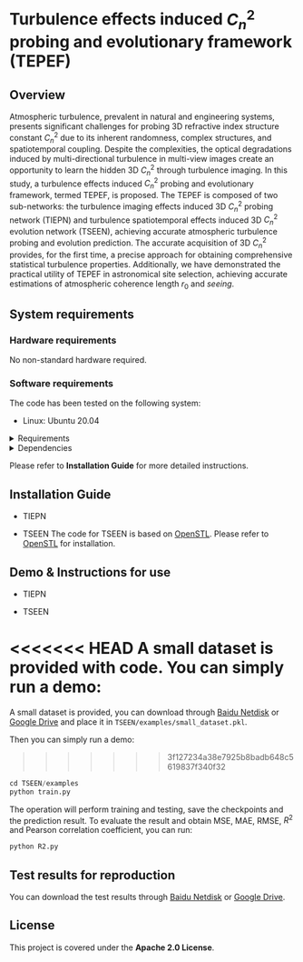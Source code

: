 Turbulence effects induced $C_n^2$ probing and evolutionary framework (TEPEF)
======
Overview
-------
Atmospheric turbulence, prevalent in natural and engineering systems, presents significant challenges for probing 3D refractive index structure constant $C_n^2$ due to its inherent randomness, complex structures, and spatiotemporal coupling. Despite the complexities, the optical degradations induced by multi-directional turbulence in multi-view images create an opportunity to learn the hidden 3D $C_n^2$ through turbulence imaging. In this study, a turbulence effects induced $C_n^2$ probing and evolutionary framework, termed TEPEF, is proposed. The TEPEF is composed of two sub-networks: the turbulence imaging effects induced 3D $C_n^2$ probing network (TIEPN) and turbulence spatiotemporal effects induced 3D $C_n^2$ evolution network (TSEEN), achieving accurate atmospheric turbulence probing and evolution prediction. The accurate acquisition of 3D $C_n^2$ provides, for the first time, a precise approach for obtaining comprehensive statistical turbulence properties. Additionally, we have demonstrated the practical utility of TEPEF in astronomical site selection, achieving accurate estimations of atmospheric coherence length $r_0$ and $seeing$. 

System requirements
-------

### Hardware requirements
No non-standard hardware required.

### Software requirements
The code has been tested on the following system:
* Linux: Ubuntu 20.04

<details>
  <summary>Requirements</summary>

  - Linux 
  - Python 3.7+
  - PyTorch 1.8 or higher
  - CUDA 10.1 or higher

</details>

<details>
  <summary>Dependencies</summary>

  - argparse
  - numpy
  - opencv-python
  - python<=3.10.8
  - scikit-image
  - scikit-learn
  - torch
  - tqdm
  - timm

</details>

Please refer to **Installation Guide** for more detailed instructions.

Installation Guide
-------
* TIEPN

* TSEEN
The code for TSEEN is based on [OpenSTL](https://github.com/chengtan9907/OpenSTL/tree/OpenSTL-Lightning). Please refer to [OpenSTL](https://github.com/chengtan9907/OpenSTL/tree/OpenSTL-Lightning) for installation.

Demo & Instructions for use
-------
* TIEPN

* TSEEN

<<<<<<< HEAD
A small dataset is provided with code. You can simply run a demo:
=======
A small dataset is provided, you can download through [Baidu Netdisk](https://pan.baidu.com/s/1ZizZL3ycSxGw6Rgw83YKqA?pwd=ttv2) or [Google Drive]() and place it in `TSEEN/examples/small_dataset.pkl`. 

Then you can simply run a demo:
>>>>>>> 3f127234a38e7925b8badb648c5619837f340f32
```python
cd TSEEN/examples
python train.py
```
The operation will perform training and testing, save the checkpoints and the prediction result. To evaluate the result and obtain MSE, MAE, RMSE, $R^2$ and Pearson correlation coefficient, you can run:
```python
python R2.py
```

Test results for reproduction
-------
You can download the test results through [Baidu Netdisk](https://pan.baidu.com/s/1V52Dbm9ie3lHXgRNmV-eFQ?pwd=pcsy) or [Google Drive]().

License
-------
This project is covered under the **Apache 2.0 License**.
